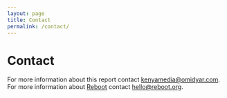 ```yaml
---
layout: page
title: Contact
permalink: /contact/
---
```


# Contact

For more information about this report contact [kenyamedia@omidyar.com](mailto:kenyamedia@omidyar.com). For more information about [Reboot](https://reboot.org) contact [hello@reboot.org](mailto:hello@reboot.org).
